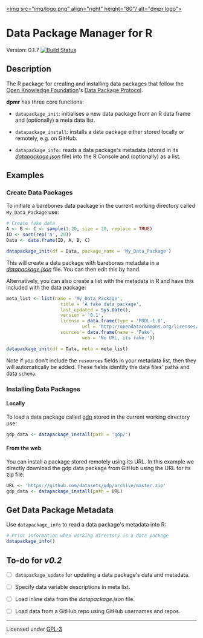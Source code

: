 [<img src="img/logo.png" align="right" height="80"/ alt="dmpr logo">](https://raw.githubusercontent.com/christophergandrud/dpmr/master/img/logo.png)

Data Package Manager for R
====

Version: 0.1.7 [![Build Status](https://travis-ci.org/christophergandrud/dpmr.svg?branch=master)](https://travis-ci.org/christophergandrud/dpmr)

## Description

The R package for creating and installing data packages that follow the
[Open Knowledge Foundation](https://okfn.org/)'s
[Data Package Protocol](http://dataprotocols.org/data-packages/).

**dpmr** has three core functions:

- `datapackage_init`: initialises a new data package from an R data frame and
(optionally) a meta data list.

- `datapackage_install`: installs a data package either stored locally or
remotely, e.g. on GitHub.

- `datapackage_info:` reads a data package's metadata (stored in its
*[datapackage.json](http://dataprotocols.org/data-packages/)*
file) into the R Console and (optionally) as a list.

## Examples

### Create Data Packages

To initiate a barebones data package in the current working directory called
`My_Data_Package` use:

```r
# Create fake data
A <- B <- C <- sample(1:20, size = 20, replace = TRUE)
ID <- sort(rep('a', 20))
Data <- data.frame(ID, A, B, C)

datapackage_init(df = Data, package_name = 'My_Data_Package')
```

This will create a data package with barebones metadata in a
*[datapackage.json](http://dataprotocols.org/data-packages/)*
file. You can then edit this by hand.

Alternatively, you can also create a list with the metadata in R and have this
included with the data package:

```r
meta_list <- list(name = 'My_Data_Package',
                    title = 'A fake data package',
                    last_updated = Sys.Date(),
                    version = '0.1',
                    license = data.frame(type = 'PDDL-1.0',
                            url = 'http://opendatacommons.org/licenses/pddl/'),
                    sources = data.frame(name = 'Fake',
                            web = 'No URL, its fake.'))

datapackage_init(df = Data, meta = meta_list)
```

Note if you don't include the `resources` fields in your metadata list, then
they will automatically be added. These fields identify the data files' paths
and data `schema`.

### Installing Data Packages

#### Locally
To load a data package called [gdp](https://github.com/datasets/gdp) stored in
the current working directory use:

```r
gdp_data <- datapackage_install(path = 'gdp/')
```

#### From the web

You can install a package stored remotely using its URL. In this example
we directly download the gdp data package from GitHub using the URL for its
zip file:

```r
URL <- 'https://github.com/datasets/gdp/archive/master.zip'
gdp_data <- datapackage_install(path = URL)
```

## Get Data Package Metadata

Use `datapackage_info` to read a data package's metadata into R:

```r
# Print information when working directory is a data package
datapackage_info()
```

## To-do for *v0.2*

- [ ] `datapackage_update` for updating a data package's data and metadata.

- [ ] Specify data variable descriptions in meta list.

- [ ] Load inline data from the *datapackage.json* file.

- [ ] Load data from a GitHub repo using GitHub usernames and repos.

---

Licensed under
[GPL-3](LICENSE.md)
